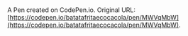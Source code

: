 # 

A Pen created on CodePen.io. Original URL: [https://codepen.io/batatafritaecocacola/pen/MWVqMbW](https://codepen.io/batatafritaecocacola/pen/MWVqMbW).

